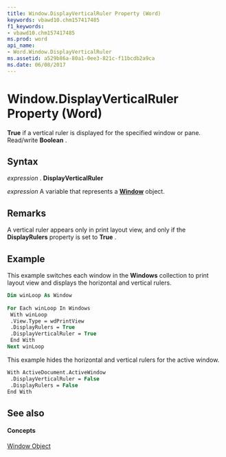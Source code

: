 ```yaml
---
title: Window.DisplayVerticalRuler Property (Word)
keywords: vbawd10.chm157417485
f1_keywords:
- vbawd10.chm157417485
ms.prod: word
api_name:
- Word.Window.DisplayVerticalRuler
ms.assetid: a529b86a-80a1-0ee3-821c-f11bcdb2a9ca
ms.date: 06/08/2017
---
```



# Window.DisplayVerticalRuler Property (Word)

 **True** if a vertical ruler is displayed for the specified window or pane. Read/write **Boolean** .


## Syntax

 _expression_ . **DisplayVerticalRuler**

 _expression_ A variable that represents a **[Window](window-object-word.md)** object.


## Remarks

A vertical ruler appears only in print layout view, and only if the **DisplayRulers** property is set to **True** .


## Example

This example switches each window in the **Windows** collection to print layout view and displays the horizontal and vertical rulers.


```vb
Dim winLoop As Window 
 
For Each winLoop In Windows 
 With winLoop 
 .View.Type = wdPrintView 
 .DisplayRulers = True 
 .DisplayVerticalRuler = True 
 End With 
Next winLoop
```

This example hides the horizontal and vertical rulers for the active window.




```vb
With ActiveDocument.ActiveWindow 
 .DisplayVerticalRuler = False 
 .DisplayRulers = False 
End With
```


## See also


#### Concepts


[Window Object](window-object-word.md)

